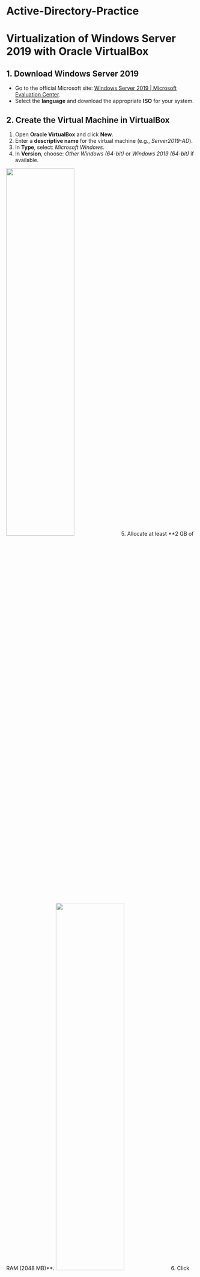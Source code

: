 # Active-Directory-Practice

# Virtualization of Windows Server 2019 with Oracle VirtualBox  

## 1. Download Windows Server 2019  
- Go to the official Microsoft site: [Windows Server 2019 | Microsoft Evaluation Center](https://www.microsoft.com/en-us/evalcenter/download-windows-server-2019?msockid=3d127af2271d6df5282b6e7826a36cf8).  
- Select the **language** and download the appropriate **ISO** for your system.  

## 2. Create the Virtual Machine in VirtualBox  
1. Open **Oracle VirtualBox** and click **New**.  
2. Enter a **descriptive name** for the virtual machine (e.g., *Server2019-AD*).  
3. In **Type**, select: *Microsoft Windows*.  
4. In **Version**, choose: *Other Windows (64-bit)* or *Windows 2019 (64-bit)* if available.  
 <img src="https://i.imgur.com/qQ7ey0x.png" height="50%" width="60%"/>
5. Allocate at least **2 GB of RAM (2048 MB)**.  
<img src="https://i.imgur.com/SKVqnsy.png" height="50%" width="60%"/>
6. Click **Next** until the VM creation process is complete.  

## 3. Initial Configuration  
- Once created, the VM will appear in the VirtualBox list.  
<img src="https://i.imgur.com/7bPqsWh.png" height="50%" width="50%" />

## 4. Adjust Settings Before Starting  
Before starting the virtual machine, it is recommended to make the following adjustments:  

### Advanced Settings  
1. Select the VM and click **Settings**.  
2. Go to the **Advanced** tab.  
3. Change **Shared Clipboard** and **Drag'n Drop** to **Bidirectional**.  

### Network Settings  
To allow proper communication between the server, the host, and other virtual machines:  
1. In **Settings**, go to the **Network** tab.  
2. For **Adapter 1**, select **NAT**.
3. For **Adapter 2**, check **Enable Network Adapter**.  
   - For **Attached to**, select **Internal Network**.  
   - Enter a **name** for the internal network (e.g., *AD-Lab*)
## 5. Initial Configuration 
- Select it and click **Start**.  
- The system will prompt you to provide the path to the **Windows Server 2019 ISO** file you downloaded.  
- Load the ISO file and press **Mount and Retry Boot** to begin the installation.
  <img src="https://i.imgur.com/4IsA6u9.png" height="50%" width="60%"/>  

## 6. Operating System Installation  
- The installation wizard will launch automatically.  
- Follow the on-screen steps (this may take several minutes).  
- Once the installation is complete, you will have a **virtualized Windows Server 2019 environment** ready to configure **Active Directory**.  
